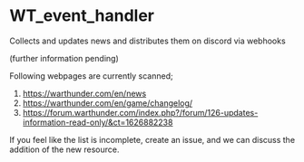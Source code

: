# WT_event_handler

Collects and updates news and distributes them on discord via webhooks

(further information pending)

Following webpages are currently scanned;
1. https://warthunder.com/en/news
2. https://warthunder.com/en/game/changelog/
3. https://forum.warthunder.com/index.php?/forum/126-updates-information-read-only/&ct=1626882238

If you feel like the list is incomplete, create an issue, and we can discuss the addition of the new resource.